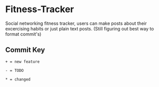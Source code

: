 # Fitness-Tracker
Social networking fitness tracker, users can make posts about their excercising habits or just plain text posts.
(Still figuring out best way to format commit's)


## Commit Key
`+ = new feature`

`- = TODO`

`* = changed`

